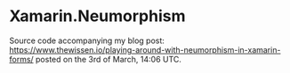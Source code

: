# Xamarin.Neumorphism
Source code accompanying my blog post: https://www.thewissen.io/playing-around-with-neumorphism-in-xamarin-forms/ posted on the 3rd of March, 14:06 UTC.
